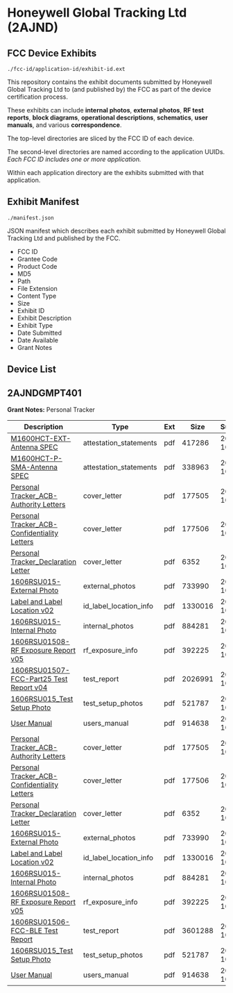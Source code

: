 # Honeywell Global Tracking Ltd (2AJND)
## FCC Device Exhibits

```
./fcc-id/application-id/exhibit-id.ext
```

This repository contains the exhibit documents submitted by Honeywell Global Tracking Ltd to (and published by) the FCC as part of the device certification process.

These exhibits can include **internal photos**, **external photos**, **RF test reports**, **block diagrams**, **operational descriptions**, **schematics**, **user manuals**, and various **correspondence**.

The top-level directories are sliced by the FCC ID of each device.

The second-level directories are named according to the application UUIDs. *Each FCC ID includes one or more application.*

Within each application directory are the exhibits submitted with that application. 

## Exhibit Manifest

```
./manifest.json
```

JSON manifest which describes each exhibit submitted by Honeywell Global Tracking Ltd and published by the FCC.

- FCC ID
- Grantee Code
- Product Code
- MD5
- Path
- File Extension
- Content Type
- Size
- Exhibit ID
- Exhibit Description
- Exhibit Type
- Date Submitted
- Date Available
- Grant Notes

## Device List
## 2AJNDGMPT401
**Grant Notes:** Personal Tracker

| Description | Type | Ext | Size | Submitted | Available |
| ----------- | ---- | --- | ---- | --------- | --------- |
| [M1600HCT-EXT-Antenna SPEC](2AJNDGMPT401/5c1740c02785c65b0b41b1b97437e3f6/3158362.pdf) | attestation_statements | pdf | 417286 | 2016-10-09 | 2016-10-19 |
| [M1600HCT-P-SMA-Antenna SPEC](2AJNDGMPT401/5c1740c02785c65b0b41b1b97437e3f6/3158363.pdf) | attestation_statements | pdf | 338963 | 2016-10-09 | 2016-10-19 |
| [Personal Tracker_ACB-Authority Letters](2AJNDGMPT401/5c1740c02785c65b0b41b1b97437e3f6/3158364.pdf) | cover_letter | pdf | 177505 | 2016-10-09 | 2016-10-19 |
| [Personal Tracker_ACB-Confidentiality Letters](2AJNDGMPT401/5c1740c02785c65b0b41b1b97437e3f6/3158365.pdf) | cover_letter | pdf | 177506 | 2016-10-09 | 2016-10-19 |
| [Personal Tracker_Declaration Letter](2AJNDGMPT401/5c1740c02785c65b0b41b1b97437e3f6/3158366.pdf) | cover_letter | pdf | 6352 | 2016-10-09 | 2016-10-19 |
| [1606RSU015-External Photo](2AJNDGMPT401/5c1740c02785c65b0b41b1b97437e3f6/3158367.pdf) | external_photos | pdf | 733990 | 2016-10-09 | 2016-10-19 |
| [Label and Label Location v02](2AJNDGMPT401/5c1740c02785c65b0b41b1b97437e3f6/3158368.pdf) | id_label_location_info | pdf | 1330016 | 2016-10-09 | 2016-10-19 |
| [1606RSU015-Internal Photo](2AJNDGMPT401/5c1740c02785c65b0b41b1b97437e3f6/3158369.pdf) | internal_photos | pdf | 884281 | 2016-10-09 | 2016-10-19 |
| [1606RSU01508-RF Exposure Report v05](2AJNDGMPT401/5c1740c02785c65b0b41b1b97437e3f6/3165071.pdf) | rf_exposure_info | pdf | 392225 | 2016-10-17 | 2016-10-19 |
| [1606RSU01507-FCC-Part25 Test Report v04](2AJNDGMPT401/5c1740c02785c65b0b41b1b97437e3f6/3158406.pdf) | test_report | pdf | 2026991 | 2016-10-10 | 2016-10-19 |
| [1606RSU015_Test Setup Photo](2AJNDGMPT401/5c1740c02785c65b0b41b1b97437e3f6/3158376.pdf) | test_setup_photos | pdf | 521787 | 2016-10-09 | 2016-10-19 |
| [User Manual](2AJNDGMPT401/5c1740c02785c65b0b41b1b97437e3f6/3158377.pdf) | users_manual | pdf | 914638 | 2016-10-09 | 2016-10-19 |
| [Personal Tracker_ACB-Authority Letters](2AJNDGMPT401/4d05e13847190a1b2b8ffe81ff94637a/3158364.pdf) | cover_letter | pdf | 177505 | 2016-10-09 | 2016-10-19 |
| [Personal Tracker_ACB-Confidentiality Letters](2AJNDGMPT401/4d05e13847190a1b2b8ffe81ff94637a/3158365.pdf) | cover_letter | pdf | 177506 | 2016-10-09 | 2016-10-19 |
| [Personal Tracker_Declaration Letter](2AJNDGMPT401/4d05e13847190a1b2b8ffe81ff94637a/3158366.pdf) | cover_letter | pdf | 6352 | 2016-10-09 | 2016-10-19 |
| [1606RSU015-External Photo](2AJNDGMPT401/4d05e13847190a1b2b8ffe81ff94637a/3158367.pdf) | external_photos | pdf | 733990 | 2016-10-09 | 2016-10-19 |
| [Label and Label Location v02](2AJNDGMPT401/4d05e13847190a1b2b8ffe81ff94637a/3158368.pdf) | id_label_location_info | pdf | 1330016 | 2016-10-09 | 2016-10-19 |
| [1606RSU015-Internal Photo](2AJNDGMPT401/4d05e13847190a1b2b8ffe81ff94637a/3158369.pdf) | internal_photos | pdf | 884281 | 2016-10-09 | 2016-10-19 |
| [1606RSU01508-RF Exposure Report v05](2AJNDGMPT401/4d05e13847190a1b2b8ffe81ff94637a/3165071.pdf) | rf_exposure_info | pdf | 392225 | 2016-10-17 | 2016-10-19 |
| [1606RSU01506-FCC-BLE Test Report](2AJNDGMPT401/4d05e13847190a1b2b8ffe81ff94637a/3158389.pdf) | test_report | pdf | 3601288 | 2016-10-09 | 2016-10-19 |
| [1606RSU015_Test Setup Photo](2AJNDGMPT401/4d05e13847190a1b2b8ffe81ff94637a/3158376.pdf) | test_setup_photos | pdf | 521787 | 2016-10-09 | 2016-10-19 |
| [User Manual](2AJNDGMPT401/4d05e13847190a1b2b8ffe81ff94637a/3158377.pdf) | users_manual | pdf | 914638 | 2016-10-09 | 2016-10-19 |
